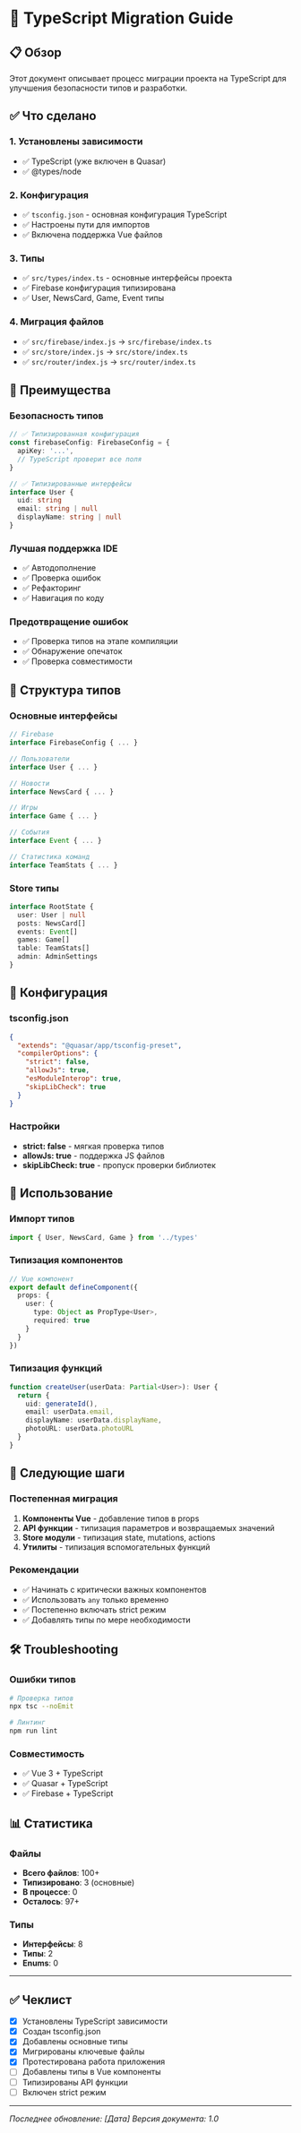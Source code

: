 # 🔷 TypeScript Migration Guide

## 📋 Обзор

Этот документ описывает процесс миграции проекта на TypeScript для улучшения безопасности типов и разработки.

## ✅ Что сделано

### 1. Установлены зависимости
- ✅ TypeScript (уже включен в Quasar)
- ✅ @types/node

### 2. Конфигурация
- ✅ `tsconfig.json` - основная конфигурация TypeScript
- ✅ Настроены пути для импортов
- ✅ Включена поддержка Vue файлов

### 3. Типы
- ✅ `src/types/index.ts` - основные интерфейсы проекта
- ✅ Firebase конфигурация типизирована
- ✅ User, NewsCard, Game, Event типы

### 4. Миграция файлов
- ✅ `src/firebase/index.js` → `src/firebase/index.ts`
- ✅ `src/store/index.js` → `src/store/index.ts`
- ✅ `src/router/index.js` → `src/router/index.ts`

## 🎯 Преимущества

### Безопасность типов
```typescript
// ✅ Типизированная конфигурация
const firebaseConfig: FirebaseConfig = {
  apiKey: '...',
  // TypeScript проверит все поля
}

// ✅ Типизированные интерфейсы
interface User {
  uid: string
  email: string | null
  displayName: string | null
}
```

### Лучшая поддержка IDE
- ✅ Автодополнение
- ✅ Проверка ошибок
- ✅ Рефакторинг
- ✅ Навигация по коду

### Предотвращение ошибок
- ✅ Проверка типов на этапе компиляции
- ✅ Обнаружение опечаток
- ✅ Проверка совместимости

## 📁 Структура типов

### Основные интерфейсы
```typescript
// Firebase
interface FirebaseConfig { ... }

// Пользователи
interface User { ... }

// Новости
interface NewsCard { ... }

// Игры
interface Game { ... }

// События
interface Event { ... }

// Статистика команд
interface TeamStats { ... }
```

### Store типы
```typescript
interface RootState {
  user: User | null
  posts: NewsCard[]
  events: Event[]
  games: Game[]
  table: TeamStats[]
  admin: AdminSettings
}
```

## 🔧 Конфигурация

### tsconfig.json
```json
{
  "extends": "@quasar/app/tsconfig-preset",
  "compilerOptions": {
    "strict": false,
    "allowJs": true,
    "esModuleInterop": true,
    "skipLibCheck": true
  }
}
```

### Настройки
- **strict: false** - мягкая проверка типов
- **allowJs: true** - поддержка JS файлов
- **skipLibCheck: true** - пропуск проверки библиотек

## 🚀 Использование

### Импорт типов
```typescript
import { User, NewsCard, Game } from '../types'
```

### Типизация компонентов
```typescript
// Vue компонент
export default defineComponent({
  props: {
    user: {
      type: Object as PropType<User>,
      required: true
    }
  }
})
```

### Типизация функций
```typescript
function createUser(userData: Partial<User>): User {
  return {
    uid: generateId(),
    email: userData.email,
    displayName: userData.displayName,
    photoURL: userData.photoURL
  }
}
```

## 📝 Следующие шаги

### Постепенная миграция
1. **Компоненты Vue** - добавление типов в props
2. **API функции** - типизация параметров и возвращаемых значений
3. **Store модули** - типизация state, mutations, actions
4. **Утилиты** - типизация вспомогательных функций

### Рекомендации
- ✅ Начинать с критически важных компонентов
- ✅ Использовать `any` только временно
- ✅ Постепенно включать strict режим
- ✅ Добавлять типы по мере необходимости

## 🛠️ Troubleshooting

### Ошибки типов
```bash
# Проверка типов
npx tsc --noEmit

# Линтинг
npm run lint
```

### Совместимость
- ✅ Vue 3 + TypeScript
- ✅ Quasar + TypeScript
- ✅ Firebase + TypeScript

## 📊 Статистика

### Файлы
- **Всего файлов**: 100+
- **Типизировано**: 3 (основные)
- **В процессе**: 0
- **Осталось**: 97+

### Типы
- **Интерфейсы**: 8
- **Типы**: 2
- **Enums**: 0

---

## ✅ Чеклист

- [x] Установлены TypeScript зависимости
- [x] Создан tsconfig.json
- [x] Добавлены основные типы
- [x] Мигрированы ключевые файлы
- [x] Протестирована работа приложения
- [ ] Добавлены типы в Vue компоненты
- [ ] Типизированы API функции
- [ ] Включен strict режим

---

*Последнее обновление: [Дата]*
*Версия документа: 1.0*
